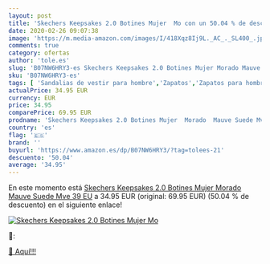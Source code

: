 ```yaml
---
layout: post
title: 'Skechers Keepsakes 2.0 Botines Mujer  Mo con un 50.04 % de descuento'
date: 2020-02-26 09:07:38
image: 'https://m.media-amazon.com/images/I/418Xqz8Ij9L._AC_._SL400_.jpg'
comments: true
category: ofertas
author: 'tole.es'
slug: 'B07NW6HRY3-es Skechers Keepsakes 2.0 Botines Mujer Morado Mauve Suede...'
sku: 'B07NW6HRY3-es'
tags: [ 'Sandalias de vestir para hombre','Zapatos','Zapatos para hombre','Zapatos y complementos','botines', ]
actualPrice: 34.95 EUR
currency: EUR
price: 34.95
comparePrice: 69.95 EUR
prodname: 'Skechers Keepsakes 2.0 Botines Mujer  Morado  Mauve Suede Mve   39 EU'
country: 'es'
flag: '🇪🇸'
brand: ''
buyurl: 'https://www.amazon.es/dp/B07NW6HRY3/?tag=tolees-21'
descuento: '50.04'
average: '34.95'
---
```


En este momento está [Skechers Keepsakes 2.0 Botines Mujer  Morado  Mauve Suede Mve   39 EU](https://www.amazon.es/dp/B07NW6HRY3/?tag=tolees-21) a 34.95 EUR (original: 69.95 EUR) (50.04 %  de descuento) en el siguiente enlace!

[![Skechers Keepsakes 2.0 Botines Mujer  Mo](https://m.media-amazon.com/images/I/418Xqz8Ij9L._AC_._SL400_.jpg)](https://www.amazon.es/dp/B07NW6HRY3/?tag=tolees-21)

🔎:


[🛒 Aquí!!!](https://www.amazon.es/dp/B07NW6HRY3/?tag=tolees-21)
